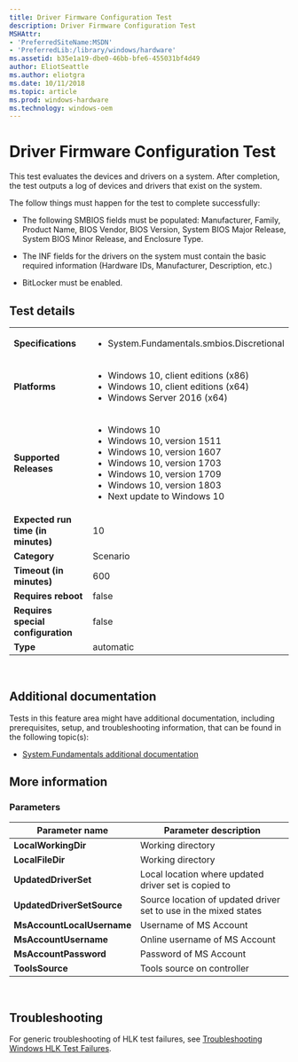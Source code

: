 ```yaml
---
title: Driver Firmware Configuration Test
description: Driver Firmware Configuration Test
MSHAttr:
- 'PreferredSiteName:MSDN'
- 'PreferredLib:/library/windows/hardware'
ms.assetid: b35e1a19-dbe0-46bb-bfe6-455031bf4d49
author: EliotSeattle
ms.author: eliotgra
ms.date: 10/11/2018
ms.topic: article
ms.prod: windows-hardware
ms.technology: windows-oem
---
```


# <span id="p_hlk_test.2b058e1e-0578-4e78-a0fa-e826fd9d75ec"></span>Driver Firmware Configuration Test


This test evaluates the devices and drivers on a system. After completion, the test outputs a log of devices and drivers that exist on the system.

The follow things must happen for the test to complete successfully:

-   The following SMBIOS fields must be populated: Manufacturer, Family, Product Name, BIOS Vendor, BIOS Version, System BIOS Major Release, System BIOS Minor Release, and Enclosure Type.

-   The INF fields for the drivers on the system must contain the basic required information (Hardware IDs, Manufacturer, Description, etc.)

-   BitLocker must be enabled.

## Test details
|||
|---|---|
| **Specifications**  | <ul><li>System.Fundamentals.smbios.Discretional</li></ul> |  
| **Platforms**   | <ul><li>Windows 10, client editions (x86)</li><li>Windows 10, client editions (x64)</li><li>Windows Server 2016 (x64)</li></ul> |
| **Supported Releases** | <ul><li>Windows 10</li><li>Windows 10, version 1511</li><li>Windows 10, version 1607</li><li>Windows 10, version 1703</li><li>Windows 10, version 1709</li><li>Windows 10, version 1803</li><li>Next update to Windows 10</li></ul> |
|**Expected run time (in minutes)**| 10 |
|**Category**| Scenario |
|**Timeout (in minutes)**| 600 |
|**Requires reboot**| false |
|**Requires special configuration**| false |
|**Type**| automatic |

 

## <span id="Additional_documentation"></span><span id="additional_documentation"></span><span id="ADDITIONAL_DOCUMENTATION"></span>Additional documentation


Tests in this feature area might have additional documentation, including prerequisites, setup, and troubleshooting information, that can be found in the following topic(s):

-   [System.Fundamentals additional documentation](system-fundamentals-additional-documentation.md)

## <span id="More_information"></span><span id="more_information"></span><span id="MORE_INFORMATION"></span>More information


### <span id="Parameters"></span><span id="parameters"></span><span id="PARAMETERS"></span>Parameters

| Parameter name             | Parameter description                                            |
|----------------------------|------------------------------------------------------------------|
| **LocalWorkingDir**        | Working directory                                                |
| **LocalFileDir**           | Working directory                                                |
| **UpdatedDriverSet**       | Local location where updated driver set is copied to             |
| **UpdatedDriverSetSource** | Source location of updated driver set to use in the mixed states |
| **MsAccountLocalUsername** | Username of MS Account                                           |
| **MsAccountUsername**      | Online username of MS Account                                    |
| **MsAccountPassword**      | Password of MS Account                                           |
| **ToolsSource**            | Tools source on controller                                       |

 

## <span id="Troubleshooting"></span><span id="troubleshooting"></span><span id="TROUBLESHOOTING"></span>Troubleshooting


For generic troubleshooting of HLK test failures, see [Troubleshooting Windows HLK Test Failures](..\user\troubleshooting-windows-hlk-test-failures.md).

 

 






